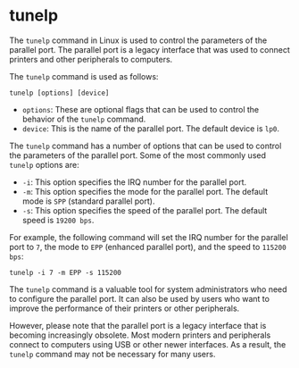 # tunelp

The `tunelp` command in Linux is used to control the parameters of the parallel port. The parallel port is a legacy interface that was used to connect printers and other peripherals to computers.

The `tunelp` command is used as follows:

```
tunelp [options] [device]
```

* `options`: These are optional flags that can be used to control the behavior of the `tunelp` command.
* `device`: This is the name of the parallel port. The default device is `lp0`.

The `tunelp` command has a number of options that can be used to control the parameters of the parallel port. Some of the most commonly used `tunelp` options are:

* `-i`: This option specifies the IRQ number for the parallel port.
* `-m`: This option specifies the mode for the parallel port. The default mode is `SPP` (standard parallel port).
* `-s`: This option specifies the speed of the parallel port. The default speed is `19200 bps`.

For example, the following command will set the IRQ number for the parallel port to `7`, the mode to `EPP` (enhanced parallel port), and the speed to `115200 bps`:

```
tunelp -i 7 -m EPP -s 115200
```

The `tunelp` command is a valuable tool for system administrators who need to configure the parallel port. It can also be used by users who want to improve the performance of their printers or other peripherals.

However, please note that the parallel port is a legacy interface that is becoming increasingly obsolete. Most modern printers and peripherals connect to computers using USB or other newer interfaces. As a result, the `tunelp` command may not be necessary for many users.
